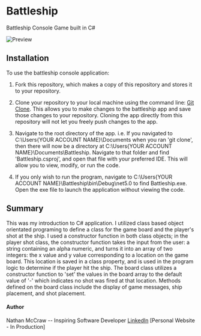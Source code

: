 # Battleship

Battleship Console Game built in C#

![Preview](https://user-images.githubusercontent.com/84479635/128300474-c565446a-7132-4487-b182-a4f5a88e06df.JPG)

## Installation

To use the battleship console application:

1.  Fork this repository, which makes a copy of this repository and stores it to your repository.

2.  Clone your repository to your local machine using the command line: [Git Clone](https://git-scm.com/docs/git-clone). This allows you to make changes to the battleship app and     save those changes to your repository.  Cloning the app directly from this repository will not let you freely push changes to the app.

3.  Navigate to the root directory of the app.  i.e. If you navigated to C:\Users\{YOUR ACCOUNT NAME}\Documents when you ran 'git clone', then there will now be a directory at         C:\Users\{YOUR ACCOUNT NAME}\Documents\Battleship.  Navigate to that folder and find 'Battleship.csproj', and open that file with your preferred IDE.  This will allow you to       view, modify, or run the code.

4.  If you only wish to run the program, navigate to C:\Users\{YOUR ACCOUNT NAME}\Battleship\bin\Debug\net5.0 to find Battleship.exe. Open the exe file to launch the application       without viewing the code.

## Summary

This was my introduction to C# application.  I utilized class based object orientated programing to define a class for the game board and the player's shot at the ship.  I used a constructor function in both class objects; in the player shot class, the constructor function takes the input from the user: a string containing an alpha numeric, and turns it into an array of two integers: the x value and y value corresponding to a location on the game board. This location is saved in a class property, and is used in the program logic to determine if the player hit the ship.  The board class utilizes a constructor function to 'set' the values in the board array to the default value of '-' which indicates no shot was fired at that location. Methods defined on the board class include the display of game messages, ship placement, and shot placement.


#### Author
Nathan McCraw -- Inspiring Software Developer [LinkedIn](https://www.linkedin.com/in/nathan-mccraw-5291535b/) [Personal Website - In Production]
